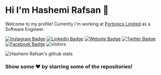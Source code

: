 # Hi I'm Hashemi Rafsan 👋

Welcome to my profile! Currently i'm working at [Portonics Limited](https://portonics.com/) as a Software Engineer.
<!--Website -->
[![Instagram Badge](https://img.shields.io/badge/-Instagram-e4405f?style=flat-square&logo=Instagram&logoColor=white)](https://www.instagram.com/rafsanhashemi/)
[![Linkedin Badge](https://img.shields.io/badge/-LinkedIn-0e76a8?style=flat-square&logo=Linkedin&logoColor=white)](https://www.linkedin.com/in/hashemirafsan/)
[![Website Badge](https://img.shields.io/badge/Website-3b5998?style=flat-square&logo=google-chrome&logoColor=white)](https://rafsan.dorik.io/)
[![Twitter Badge](https://img.shields.io/badge/-Twitter-00acee?style=flat-square&logo=Twitter&logoColor=white)](https://twitter.com/RafsanHashemi)
[![Facebook Badge](https://img.shields.io/badge/-Facebook-0088cc?style=flat-square&logo=Facebook&logoColor=white)](https://www.facebook.com/rafsanhashemi/)
![visitors](https://visitor-badge.laobi.icu/badge?page_id=hashemirafsan.hashemirafsan)

![Hashemi Rafsan's github stats](https://github-readme-stats.vercel.app/api?username=hashemirafsan&show_icons=true)


### Show some ❤️ by starring some of the repositories!

